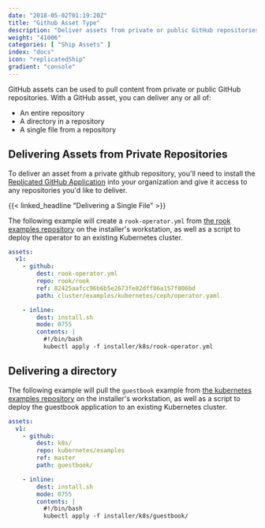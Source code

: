 ```yaml
---
date: "2018-05-02T01:19:20Z"
title: "Github Asset Type"
description: "Deliver assets from private or public GitHub repositories"
weight: "41006"
categories: [ "Ship Assets" ]
index: "docs"
icon: "replicatedShip"
gradient: "console"
---
```


GitHub assets can be used to pull content from private or public GitHub repositories. With a GitHub asset, you can deliver any or all of:

- An entire repository
- A directory in a repository
- A single file from a repository

## Delivering Assets from Private Repositories

To deliver an asset from a private github repository, you'll need to install the [Replicated GitHub Application](https://github.com/apps/replicated) into your organization and give it access to any repositories you'd like to deliver.


{{< linked_headline "Delivering a Single File" >}}

The following example will create a `rook-operator.yml` from [the rook examples repository](https://github.com/rook/rook/blob/master/cluster/examples/kubernetes/ceph/operator.yaml) on the installer's workstation, as well as a script to deploy the operator to an existing Kubernetes cluster.

```yaml
assets:
  v1:
    - github:
        dest: rook-operator.yml
        repo: rook/rook
        ref: 82425aafcc96b6b5e2673fe82dff86a157f806bd
        path: cluster/examples/kubernetes/ceph/operator.yaml

    - inline:
        dest: install.sh
        mode: 0755
        contents: |
          #!/bin/bash
          kubectl apply -f installer/k8s/rook-operator.yml
```

## Delivering a directory

The following example will pull the `guestbook` example from [the kubernetes examples repository](https://github.com/kubernetes/examples/tree/master/guestbook) on the installer's workstation, as well as a script to deploy the guestbook application to an existing Kubernetes cluster.

```yaml
assets:
  v1:
    - github:
        dest: k8s/
        repo: kubernetes/examples
        ref: master
        path: guestbook/

    - inline:
        dest: install.sh
        mode: 0755
        contents: |
          #!/bin/bash
          kubectl apply -f installer/k8s/guestbook/
```
